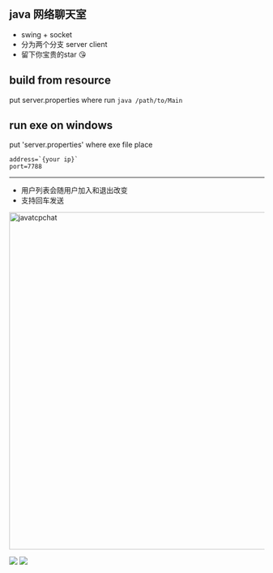 ## java 网络聊天室   
- swing + socket  
- 分为两个分支 server client  
- 留下你宝贵的star 😘

## build from resource
put server.properties where run `java /path/to/Main`
## run exe on windows
put 'server.properties' where exe file place

```properties
address=`{your ip}`
port=7788
```
--- 

- 用户列表会随用户加入和退出改变
- 支持回车发送

<img width="666" alt="javatcpchat" src="https://user-images.githubusercontent.com/77335030/202615307-b13c7dbc-f4f2-4c68-b5e9-1c8fce48f4a2.png">

![](http://www.plantuml.com/plantuml/png/VOxB2SD030Nlga8Dk84GWWj84xBzC8RzW9wK-hCvxINuFCCmAyCyiXQnZDwoRd3PouKMkhoKy0zS7-euByPapsMopRiTkp4q2NyFxr-1Q8TMa7RYjYAo3lMt9FFk2m00)
![](http://www.plantuml.com/plantuml/png/RP3F2i8m3CRForFaFDWUm8CCfaT1KBoNBenX_uoadGVntQMEJJiyzUlNvlSbQIGe3j4QW57fk-e9jRUrzYwmDuRu2OKsIWIlUcnN5mfoqU99-cCwuGMmwAegyx-umoYKywtleg6LtPg1N3WelnWNuedup7ua3WD92jXwM9NVmZaaovW6UlpqV_jS4sXMMDVxpL0hxSzRGwvBQte3)
